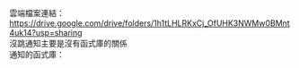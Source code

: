 雲端檔案連結：<br>
https://drive.google.com/drive/folders/1h1tLHLRKxCj_OfUHK3NWMw0BMnt4uk14?usp=sharing
<br>
沒跳通知主要是沒有函式庫的關係<br>
通知的函式庫：<br>
<script src="https://code.jquery.com/jquery-3.4.1.js"
            integrity="sha256-WpOohJOqMqqyKL9FccASB9O0KwACQJpFTUBLTYOVvVU="
            crossorigin="anonymous"
></script> <!--jQuery-->
<script src="https://cdn.jsdelivr.net/npm/sweetalert2@9"></script><!--SweetAlart-->
